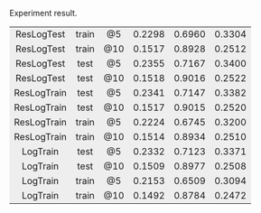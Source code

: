 Experiment result.
<table>
  <tr>
  	 <td align="center", bgcolor=#eeeeee> ResLogTest </td>
  	 <td align="center", bgcolor=#eeeeee> train </td>
  	 <td align="center", bgcolor=#eeeeee> @5 </td>
  	 <td align="center", bgcolor=#eeeeee> 0.2298 </td>
  	 <td align="center", bgcolor=#eeeeee> 0.6960 </td>
  	 <td align="center", bgcolor=#eeeeee> 0.3304 </td>
  </tr>
  <tr>
  	 <td align="center", bgcolor=#eeeeee> ResLogTest </td>
  	 <td align="center", bgcolor=#eeeeee> train </td>
  	 <td align="center", bgcolor=#eeeeee> @10 </td>
  	 <td align="center", bgcolor=#eeeeee> 0.1517 </td>
  	 <td align="center", bgcolor=#eeeeee> 0.8928 </td>
  	 <td align="center", bgcolor=#eeeeee> 0.2512 </td>
  </tr>
  <tr>
  	 <td align="center", bgcolor=#eeeeee> ResLogTest </td>
  	 <td align="center", bgcolor=#eeeeee> test </td>
  	 <td align="center", bgcolor=#eeeeee> @5 </td>
  	 <td align="center", bgcolor=#eeeeee> 0.2355 </td>
  	 <td align="center", bgcolor=#eeeeee> 0.7167 </td>
  	 <td align="center", bgcolor=#eeeeee> 0.3400 </td>
  </tr>
  <tr>
  	 <td align="center", bgcolor=#eeeeee> ResLogTest </td>
  	 <td align="center", bgcolor=#eeeeee> test </td>
  	 <td align="center", bgcolor=#eeeeee> @10 </td>
  	 <td align="center", bgcolor=#eeeeee> 0.1518 </td>
  	 <td align="center", bgcolor=#eeeeee> 0.9016 </td>
  	 <td align="center", bgcolor=#eeeeee> 0.2522 </td>
  </tr>
  <tr>
  	 <td align="center", bgcolor=#eeeeee> ResLogTrain </td>
  	 <td align="center", bgcolor=#eeeeee> test </td>
  	 <td align="center", bgcolor=#eeeeee> @5 </td>
  	 <td align="center", bgcolor=#eeeeee> 0.2341 </td>
  	 <td align="center", bgcolor=#eeeeee> 0.7147 </td>
  	 <td align="center", bgcolor=#eeeeee> 0.3382 </td>
  </tr>
  <tr>
  	 <td align="center", bgcolor=#eeeeee> ResLogTrain </td>
  	 <td align="center", bgcolor=#eeeeee> test </td>
  	 <td align="center", bgcolor=#eeeeee> @10 </td>
  	 <td align="center", bgcolor=#eeeeee> 0.1517 </td>
  	 <td align="center", bgcolor=#eeeeee> 0.9015 </td>
  	 <td align="center", bgcolor=#eeeeee> 0.2520 </td>
  </tr>
  <tr>
  	 <td align="center", bgcolor=#eeeeee> ResLogTrain </td>
  	 <td align="center", bgcolor=#eeeeee> train </td>
  	 <td align="center", bgcolor=#eeeeee> @5 </td>
  	 <td align="center", bgcolor=#eeeeee> 0.2224 </td>
  	 <td align="center", bgcolor=#eeeeee> 0.6745 </td>
  	 <td align="center", bgcolor=#eeeeee> 0.3200 </td>
  </tr>
  <tr>
  	 <td align="center", bgcolor=#eeeeee> ResLogTrain </td>
  	 <td align="center", bgcolor=#eeeeee> train </td>
  	 <td align="center", bgcolor=#eeeeee> @10 </td>
  	 <td align="center", bgcolor=#eeeeee> 0.1514 </td>
  	 <td align="center", bgcolor=#eeeeee> 0.8934 </td>
  	 <td align="center", bgcolor=#eeeeee> 0.2510 </td>
  </tr>
  <tr>
  	 <td align="center", bgcolor=#eeeeee> LogTrain </td>
  	 <td align="center", bgcolor=#eeeeee> test </td>
  	 <td align="center", bgcolor=#eeeeee> @5 </td>
  	 <td align="center", bgcolor=#eeeeee> 0.2332 </td>
  	 <td align="center", bgcolor=#eeeeee> 0.7123 </td>
  	 <td align="center", bgcolor=#eeeeee> 0.3371 </td>
  </tr>
  <tr>
  	 <td align="center", bgcolor=#eeeeee> LogTrain </td>
  	 <td align="center", bgcolor=#eeeeee> test </td>
  	 <td align="center", bgcolor=#eeeeee> @10 </td>
  	 <td align="center", bgcolor=#eeeeee> 0.1509 </td>
  	 <td align="center", bgcolor=#eeeeee> 0.8977 </td>
  	 <td align="center", bgcolor=#eeeeee> 0.2508 </td>
  </tr>
  <tr>
  	 <td align="center", bgcolor=#eeeeee> LogTrain </td>
  	 <td align="center", bgcolor=#eeeeee> train </td>
  	 <td align="center", bgcolor=#eeeeee> @5 </td>
  	 <td align="center", bgcolor=#eeeeee> 0.2153 </td>
  	 <td align="center", bgcolor=#eeeeee> 0.6509 </td>
  	 <td align="center", bgcolor=#eeeeee> 0.3094 </td>
  </tr>
  <tr>
  	 <td align="center", bgcolor=#eeeeee> LogTrain </td>
  	 <td align="center", bgcolor=#eeeeee> train </td>
  	 <td align="center", bgcolor=#eeeeee> @10 </td>
  	 <td align="center", bgcolor=#eeeeee> 0.1492 </td>
  	 <td align="center", bgcolor=#eeeeee> 0.8784 </td>
  	 <td align="center", bgcolor=#eeeeee> 0.2472 </td>
  </tr>
</table>
